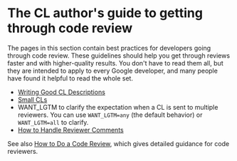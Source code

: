 # The CL author's guide to getting through code review

The pages in this section contain best practices for developers going through
code review. These guidelines should help you get through reviews faster and
with higher-quality results. You don't have to read them all, but they are
intended to apply to every Google developer, and many people have found it
helpful to read the whole set.

-   [Writing Good CL Descriptions](cl-descriptions.md)
-   [Small CLs](small-cls.md)
-   WANT_LGTM to clarify the expectation when a CL is
    sent to multiple reviewers. You can use `WANT_LGTM=any` (the default
    behavior) or `WANT_LGTM=all` to clarify.
-   [How to Handle Reviewer Comments](handling-comments.md)

See also [How to Do a Code Review](../reviewer/), which gives detailed guidance
for code reviewers.

